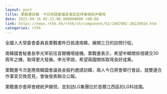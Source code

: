 ```yaml
---
layout: post
title: 栗戰書訪韓　今日與國會議長會談並拜會總統尹錫悅
date: 2022-09-16 05:21:06.000000000 +08:00
link: https://news.rthk.hk/rthk/ch/component/k2/1667002-20220916.htm
categories: rthk
---
```


全國人大常委會委員長栗戰書昨日抵達南韓，展開三日的訪問行程。

南韓國會秘書長李光宰前往首爾機場接機。栗戰書表示，希望中韓關係借建交30周年之機，取得更大發展。李光宰說，希望兩國關係取得良好成果。

栗戰書今次是應南韓國會議長金振杓邀請訪韓，兩人今日將會舉行會談，就雙邊合作事宜交換意見，會後發表聯合公報。

栗戰書亦會拜會總統尹錫悅，並到訪LG集團位於首爾江西區的LG科技園。
